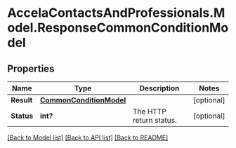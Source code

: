 # AccelaContactsAndProfessionals.Model.ResponseCommonConditionModel
## Properties

Name | Type | Description | Notes
------------ | ------------- | ------------- | -------------
**Result** | [**CommonConditionModel**](CommonConditionModel.md) |  | [optional] 
**Status** | **int?** | The HTTP return status. | [optional] 

[[Back to Model list]](../README.md#documentation-for-models) [[Back to API list]](../README.md#documentation-for-api-endpoints) [[Back to README]](../README.md)

